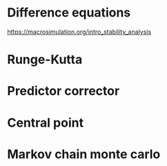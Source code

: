 # Difference equations

https://macrosimulation.org/intro_stability_analysis

# Runge-Kutta

# Predictor corrector

# Central point

# Markov chain monte carlo
